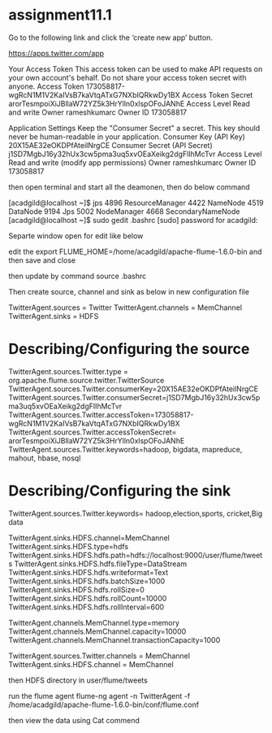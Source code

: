# assignment11.1


Go to the following link and click the  ‘create new app’ button. 

https://apps.twitter.com/app 

Your Access Token
This access token can be used to make API requests on your own account's behalf. Do not share your access token secret with anyone.
Access Token 173058817-wgRcN1M1V2KaIVsB7kaVtqATxG7NXbIQRkwDy1BX
Access Token Secret arorTesmpoiXiJBllaW72YZ5k3HrYlln0xlspOFoJANhE
Access Level Read and write
Owner rameshkumarc
Owner ID 173058817

Application Settings
Keep the "Consumer Secret" a secret. This key should never be human-readable in your application.
Consumer Key (API Key) 20X15AE32eOKDPfAteilNrgCE
Consumer Secret (API Secret) j1SD7MgbJ16y32hUx3cw5pma3uq5xvOEaXeikg2dgFlIhMcTvr
Access Level Read and write (modify app permissions)
Owner rameshkumarc
Owner ID 173058817 

then open terminal  and start all the deamonen, then do below command

[acadgild@localhost ~]$ jps
4896 ResourceManager
4422 NameNode
4519 DataNode
9194 Jps
5002 NodeManager
4668 SecondaryNameNode
[acadgild@localhost ~]$ sudo gedit .bashrc
[sudo] password for acadgild: 

Separte window open for edit like below

edit the export FLUME_HOME=/home/acadgild/apache-flume-1.6.0-bin and then save and close

then update by command source .bashrc

Then create source, channel and sink as below in new configuration file

TwitterAgent.sources = Twitter 
TwitterAgent.channels = MemChannel 
TwitterAgent.sinks = HDFS
  
# Describing/Configuring the source 
TwitterAgent.sources.Twitter.type = org.apache.flume.source.twitter.TwitterSource
TwitterAgent.sources.Twitter.consumerKey=20X15AE32eOKDPfAteilNrgCE
TwitterAgent.sources.Twitter.consumerSecret=j1SD7MgbJ16y32hUx3cw5pma3uq5xvOEaXeikg2dgFlIhMcTvr
TwitterAgent.sources.Twitter.accessToken=173058817-wgRcN1M1V2KaIVsB7kaVtqATxG7NXbIQRkwDy1BX
TwitterAgent.sources.Twitter.accessTokenSecret= arorTesmpoiXiJBllaW72YZ5k3HrYlln0xlspOFoJANhE
TwitterAgent.sources.Twitter.keywords=hadoop, bigdata, mapreduce, mahout, hbase, nosql
# Describing/Configuring the sink 

TwitterAgent.sources.Twitter.keywords= hadoop,election,sports, cricket,Big data

TwitterAgent.sinks.HDFS.channel=MemChannel
TwitterAgent.sinks.HDFS.type=hdfs
TwitterAgent.sinks.HDFS.hdfs.path=hdfs://localhost:9000/user/flume/tweets
TwitterAgent.sinks.HDFS.hdfs.fileType=DataStream
TwitterAgent.sinks.HDFS.hdfs.writeformat=Text
TwitterAgent.sinks.HDFS.hdfs.batchSize=1000
TwitterAgent.sinks.HDFS.hdfs.rollSize=0
TwitterAgent.sinks.HDFS.hdfs.rollCount=10000
TwitterAgent.sinks.HDFS.hdfs.rollInterval=600

TwitterAgent.channels.MemChannel.type=memory
TwitterAgent.channels.MemChannel.capacity=10000
TwitterAgent.channels.MemChannel.transactionCapacity=1000

TwitterAgent.sources.Twitter.channels = MemChannel
TwitterAgent.sinks.HDFS.channel = MemChannel

then HDFS directory in user/flume/tweets

run the flume agent  flume-ng agent -n TwitterAgent -f /home/acadgild/apache-flume-1.6.0-bin/conf/flume.conf 

then view the data using Cat commend

